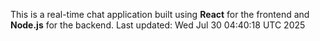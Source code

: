 This is a real-time chat application built using **React** for the frontend and **Node.js** for the backend.
Last updated: Wed Jul 30 04:40:18 UTC 2025
